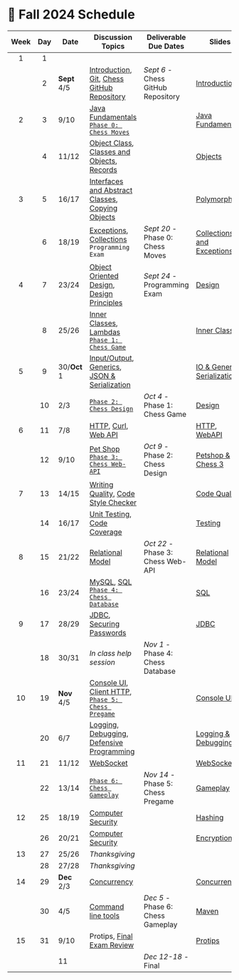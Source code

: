 # 📅 Fall 2024 Schedule

| Week | Day | Date         | Discussion Topics                                                                                                                                                                                     | Deliverable Due Dates              | Slides                                                                                                                                                                                                     |
| :--: | :-: | ------------ | ----------------------------------------------------------------------------------------------------------------------------------------------------------------------------------------------------- | ---------------------------------- | ---------------------------------------------------------------------------------------------------------------------------------------------------------------------------------------------------------- |
|  1   |  1  |              |                                                                                                                                                                                                       |                                    |                                                                                                                                                                                                            |
|      |  2  | **Sept** 4/5 | [Introduction](../instruction/introduction/introduction.md), [Git](../instruction/git/git.md), [Chess GitHub Repository](../chess/chess-github-repository/chess-github-repository.md)                 | _Sept 6_ - Chess GitHub Repository | [Introduction](https://docs.google.com/presentation/d/1hV2h_kNk6dOdod_n4ps6Fv9iHS8QYbITv4sg27U600w)                                                                                                        |
|  2   |  3  | 9/10         | [Java Fundamentals](../instruction/java-fundamentals/java-fundamentals.md)<br/>[`Phase 0: Chess Moves`](../chess/0-chess-moves/chess-moves.md)                                                        |                                    | [Java Fundamentals](https://docs.google.com/presentation/d/1SPIGPSSajy0CMh2b5nucOCAhAkXtRPkUgtewQh3tqZw)                                                                                                   |
|      |  4  | 11/12        | [Object Class](../instruction/java-object-class/java-object-class.md), [Classes and Objects](../instruction/classes-and-objects/classes-and-objects.md), [Records](../instruction/records/records.md) |                                    | [Objects](https://docs.google.com/presentation/d/1-sGH73aNqlKM_ONUi6urI8h3buSkISBY4o1T7ph7jKw)                                                                                                             |
|  3   |  5  | 16/17        | [Interfaces and Abstract Classes](../instruction/interfaces-abstract-classes/interfaces-and-abstract-classes.md), [Copying Objects](../instruction/copying-objects/copying-objects.md)                |                                    | [Polymorphism](https://docs.google.com/presentation/d/15mC8spOF9Y_pfPlUZfEg7qH_VUB2E6rEnmBwGd_Ac2g)                                                                                                        |
|      |  6  | 18/19        | [Exceptions](../instruction/exceptions/exceptions.md), [Collections](../instruction/collections/collections.md)<br/>`Programming Exam`                                                                | _Sept 20_ - Phase 0: Chess Moves   | [Collections and Exceptions](https://docs.google.com/presentation/d/14-QmgQznammEe-QbN8uvpL4OyywLdGDNeEYzxLoH62g)                                                                                          |
|  4   |  7  | 23/24        | [Object Oriented Design](../instruction/object-oriented-design/object-oriented-design.md), [Design Principles](../instruction/design-principles/design-principles.md)                                 | _Sept 24_ - Programming Exam       | [Design](https://docs.google.com/presentation/d/1JGnm9YViJkXa0Ic32VaLU4-pFk51o13TDfZnwkL-uJs)                                                                                                              |
|      |  8  | 25/26        | [Inner Classes](../instruction/inner-classes/inner-classes.md), [Lambdas](../instruction/lambdas/lambdas.md)<br/>[`Phase 1: Chess Game`](../chess/1-chess-game/chess-game.md)                         |                                    | [Inner Classes](https://docs.google.com/presentation/d/1PSfmZh1kLuMZHJIyuWYBogRNu9H05-ycocfdxd6rpGM)                                                                                                       |
|  5   |  9  | 30/**Oct** 1 | [Input/Output](../instruction/io/io.md), [Generics](../instruction/generics/generics.md), [JSON & Serialization](../instruction/json/json.md)                                                         |                                    | [IO & Generics](https://docs.google.com/presentation/d/1U8kYn3LBTQ7TOO-wMa01Dj6S4m44CA2woJcJ9Rn98M4), [Serialization](https://docs.google.com/presentation/d/1JnN0E-3P21VXCxW9Vz7Ugv2incM48brNTu8xOJRuS9Q) |
|      | 10  | 2/3          | [`Phase 2: Chess Design`](../chess/2-server-design/server-design.md)                                                                                                                                  | _Oct 4_ - Phase 1: Chess Game      | [Design](https://docs.google.com/presentation/d/1yQNr55p3nz_HvrP6fmHqinHWMf2mUnZLPtG7Mra3mE8)                                                                                                              |
|  6   | 11  | 7/8          | [HTTP](../instruction/http/http.md), [Curl](../instruction/curl/curl.md), [Web API](../instruction/web-api/web-api.md)                                                                                |                                    | [HTTP](https://docs.google.com/presentation/d/1XhQk-BvhcdNVOpVkv16kXr07q4lJpkVbbTf62_DbYU8), [WebAPI](https://docs.google.com/presentation/d/1bACOxSEMp-kEUTf2sxFXdlg7dfNOeosq5yaSz7juC7Q)                 |
|      | 12  | 9/10         | [Pet Shop](../petshop/petshop.md)<br/>[`Phase 3: Chess Web-API`](../chess/3-web-api/web-api.md)                                                                                                       | _Oct 9_ - Phase 2: Chess Design    | [Petshop & Chess 3](https://docs.google.com/presentation/d/1oFyZMUqh4dYBAAi0wUtS4rGxh4czF-8E5wFFseC77LE)                                                                                                   |
|  7   | 13  | 14/15        | [Writing Quality](../instruction/quality-code/quality-code.md), [Code Style Checker](../instruction/style-checker/style-checker.md)                                                                   |                                    | [Code Quality](https://docs.google.com/presentation/d/1BL8fSa7Evd5gdqNIpGub03YoulWM_zBIRIe9k82w5DI)                                                                                                        |
|      | 14  | 16/17        | [Unit Testing](../instruction/unit-testing/unit-testing.md), [Code Coverage](../instruction/code-coverage/code-coverage.md)                                                                           |                                    | [Testing](https://docs.google.com/presentation/d/10UAz0tZo8HXoaewgk3CDq8ACCBQPI2pmYbr6nVBvRRU)                                                                                                             |
|  8   | 15  | 21/22        | [Relational Model](../instruction/db-model/db-model.md)                                                                                                                                               | _Oct 22_ - Phase 3: Chess Web-API  | [Relational Model](https://docs.google.com/presentation/d/1URzOUT09zQ1YR8vgxAsGgxnj_5KnRb6CUvhBv2RiUhk)                                                                                                    |
|      | 16  | 23/24        | [MySQL](../instruction/mysql/mysql.md), [SQL](../instruction/db-sql/db-sql.md)<br/>[`Phase 4: Chess Database`](../chess/4-database/database.md)                                                       |                                    | [SQL](https://docs.google.com/presentation/d/1WVLMOK4arzmqS6r2SsBRRmSvW984gIoBWiKtz7mnnUY)                                                                                                                 |
|  9   | 17  | 28/29        | [JDBC](../instruction/db-jdbc/db-jdbc.md), [Securing Passwords](../instruction/securing-passwords/securing-passwords.md)                                                                              |                                    | [JDBC](https://docs.google.com/presentation/d/1Yj9dwQUIWexTtnnSNAc64o2iRRZ7ETBIFWGxibw5rEs)                                                                                                                |
|      | 18  | 30/31        | _In class help session_                                                                                                                                                                               | _Nov 1_ - Phase 4: Chess Database  |                                                                                                                                                                                                            |
|  10  | 19  | **Nov** 4/5  | [Console UI](../instruction/console-ui/console-ui.md), [Client HTTP](../instruction/web-api/web-api.md), [`Phase 5: Chess Pregame`](../chess/5-pregame/pregame.md)                                    |                                    | [Console UI](https://docs.google.com/presentation/d/1T6l8iPi3RhMEYnUzeftLR8mMUFkbOzIhh6PjDNUHQvo)                                                                                                          |
|      | 20  | 6/7          | [Logging](../instruction/logging/logging.md), [Debugging](../instruction/debugging/debugging.md), [Defensive Programming](../instruction/defensive-programming/defensive-programming.md)              |                                    | [Logging & Debugging](https://docs.google.com/presentation/d/1ZVp56cAxA9FX_ldNZQxXNbVmMyTW-VQHYbe_RstFmcY)                                                                                                 |
|  11  | 21  | 11/12        | [WebSocket](../instruction/websocket/websocket.md)                                                                                                                                                    |                                    | [WebSocket](https://docs.google.com/presentation/d/19r2fC1VHMMTp7qUmRGh89swp7ZLgf3JcOUkEXIndKMg)                                                                                                           |
|      | 22  | 13/14        | [`Phase 6: Chess Gameplay`](../chess/6-gameplay/gameplay.md)                                                                                                                                          | _Nov 14_ - Phase 5: Chess Pregame  | [Gameplay](https://docs.google.com/presentation/d/1xXsH2eCmbI0n6xW0Q6ClyXy2p5ZnaKf0nbOBuNN_exw)                                                                                                            |
|  12  | 25  | 18/19        | [Computer Security](../instruction/computer-security/computer-security.md)                                                                                                                            |                                    | [Hashing](https://docs.google.com/presentation/d/1mWgXs0u2Lr7ducLhPEALvu3DlINNzMY_ZZk0NGoku58)                                                                                                             |
|      | 26  | 20/21        | [Computer Security](../instruction/computer-security/computer-security.md)                                                                                                                            |                                    | [Encryption](https://docs.google.com/presentation/d/1rXrgWisZYZKIXz5Mh1t7PUA8mMNYL6e0ovY8hldKnLA)                                                                                                          |
|  13  | 27  | 25/26        | _Thanksgiving_                                                                                                                                                                                        |                                    |                                                                                                                                                                                                            |
|      | 28  | 27/28        | _Thanksgiving_                                                                                                                                                                                        |                                    |                                                                                                                                                                                                            |
|  14  | 29  | **Dec** 2/3  | [Concurrency](../instruction/concurrency/concurrency.md)                                                                                                                                              |                                    | [Concurrency](https://docs.google.com/presentation/d/1OcH2XYen-U0f1sBAxaaCswwzp_OergGhq7b9mopszRM)                                                                                                         |
|      | 30  | 4/5          | [Command line tools](../instruction/command-line-builds/command-line-builds.md)                                                                                                                       | _Dec 5_ - Phase 6: Chess Gameplay  | [Maven](https://docs.google.com/presentation/d/1zgt9rpNWEpgxkP-FQ1wXsEFA8974AV3oElUXlUZZaZo)                                                                                                               |
|  15  | 31  | 9/10         | Protips, [Final Exam Review](../instruction/final-exam-review/final-exam-review.md)                                                                                                                   |                                    | [Protips](https://docs.google.com/presentation/d/1HitFGYCbV01poP2Ib2FzhPMGxiYFRtZNu2UmUrSqTOM)                                                                                                             |
|      |     | 11           |                                                                                                                                                                                                       | _Dec 12-18_ - Final                |                                                                                                                                                                                                            |
